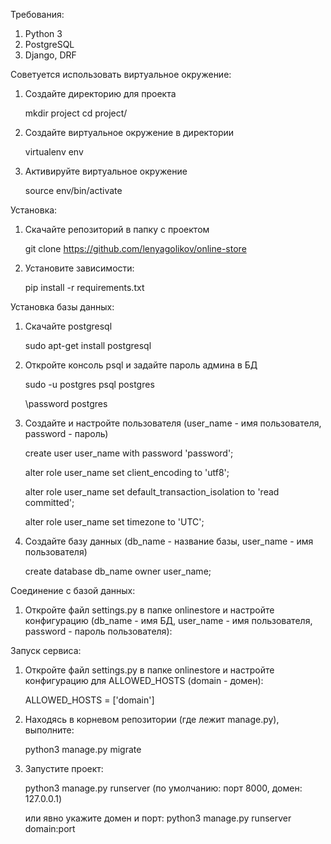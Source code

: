 Требования:
1. Python 3
2. PostgreSQL
3. Django, DRF

Советуется использовать виртуальное окружение:
1. Создайте директорию для проекта
    
    mkdir project
    cd project/
2. Создайте виртуальное окружение в директории
    
    virtualenv env
3. Активируйте виртуальное окружение
    
    source env/bin/activate

Установка:
1. Скачайте репозиторий в папку с проектом

    git clone https://github.com/lenyagolikov/online-store
2. Установите зависимости:
    
    pip install -r requirements.txt
    
Установка базы данных:
1. Скачайте postgresql

    sudo apt-get install postgresql
2. Откройте консоль psql и задайте пароль админа в БД

    sudo -u postgres psql postgres

    \password postgres
3. Создайте и настройте пользователя (user_name - имя пользователя, password - пароль)

    create user user_name with password 'password';
    
    alter role user_name set client_encoding to 'utf8';
    
    alter role user_name set default_transaction_isolation to 'read committed';
    
    alter role user_name set timezone to 'UTC';
4. Создайте базу данных (db_name - название базы, user_name - имя пользователя)

    create database db_name owner user_name;

Соединение с базой данных:
1. Откройте файл settings.py в папке onlinestore и настройте конфигурацию (db_name - имя БД, user_name - имя пользователя, password - пароль пользователя):

Запуск сервиса:
1. Откройте файл settings.py в папке onlinestore и настройте конфигурацию для ALLOWED_HOSTS (domain - домен):

    ALLOWED_HOSTS = ['domain']
3. Находясь в корневом репозитории (где лежит manage.py), выполните:

    python3 manage.py migrate
2. Запустите проект:

    python3 manage.py runserver (по умолчанию: порт 8000, домен: 127.0.0.1)
    
    или явно укажите домен и порт: python3 manage.py runserver domain:port
    


